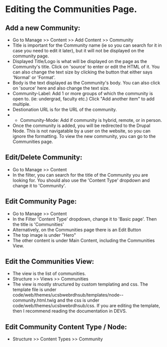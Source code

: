 # Editing the Communities Page.

## Add a new Community:
- Go to Manage >> Content >> Add Content >> Community
- Title is important for the Community name (ie so you can search for it in case you need to edit it later), but it will not be displayed on the community page.
- Displayed Title/Logo is what will be displayed on the page as the Community's title.  Click on 'source' to enter or edit the HTML of it.  You can also change the text size by clicking the button that either says 'Normal' or 'Format'.  
- Body is the text displayed as the Community's body.  You can also click on 'source' here and also change the text size.
- Community-Label: Add 1 or more groups of which the community is open to.  (ie: undergrad, faculty etc.) Click "Add another item" to add multiple.
- Destionation URL is for the URL of the community.  
- - Community-Mode: Add if community is hybrid, remote, or in person.  
- Once the community is added, you will be redirected to the Drupal Node.  This is not navigatable by a user on the website, so you can ignore the formatting.  To view the new community, you can go to the Communities page.

## Edit/Delete Community:
- Go to Manage >> Content
- In the filter, you can search for the title of the Community you are looking for.  You should also use the 'Content Type' dropdown and change it to 'Community'.  

## Edit Community Page:  
- Go to Manage >> Content
- In the Filter 'Content Type' dropdown, change it to 'Basic page'.  Then the title is 'Communities'  
- Alternatively, on the Communities page there is an Edit Button
- The top image is under "Hero"
- The other content is under Main Content, including the Communities View.

## Edit the Communities View:
- The view is the list of communities.
- Structure >> Views >> Communities
- The view is mostly structured by custom templating and css.  The template file is under code/web/themes/ucsbwebrdhsub/templates/node--community.html.twig and the css is under  code/web/themes/ucsbwebrdhsub/css.  If you are editing the template, then I recommend reading the documentation in DEVS.  

## Edit Community Content Type / Node:
- Structure >> Content Types >> Community
